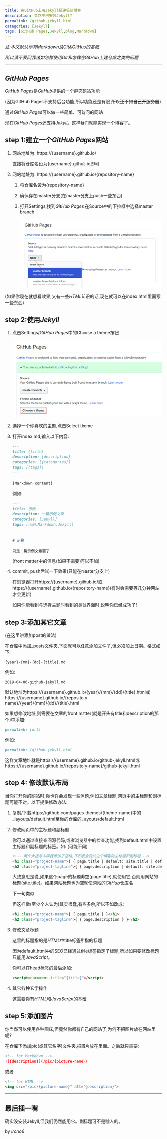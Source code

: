 ```yaml
---
title: 在GitHub上用Jekyll搭建极简博客
description: 竟然不用安装Jekyll?
permalink: /github-jekyll.html
categories: [Jekyll]
tags: [GitHub Pages,Jekyll,blog,Markdown]
---
```


*注:本文默认你有Markdown及Git&GitHub的基础*

*所以请不要问我诸如怎样使用Git和怎样在GitHub上建仓库之类的问题*

---

## *GitHub Pages*

*GitHub Pages*是*GitHub*提供的一个静态网站功能

(因为GitHub Pages不支持后台功能,所以功能还是有限 ~~所以还不如自己开服务器~~)

通过*GitHub Pages*可以做一些简单、可访问的网站

现在*GitHub Pages*还支持*Jekyll*。这样我们就能实现一个博客了。

## step 1:建立一个*GitHub Pages*网站

1. 网站地址为: https://{username}.github.io/

	直接将仓库名设为{username}.github.io即可
2. 网站地址为: https://{username}.github.io/{repository-name}

	1. 将仓库名设为{repository-name}
	2. 确保存在master分支(在master分支上push一些东西)
	3. 打开Settings,找到*GitHub Pages*,在Source中的下拉框中选择master branch

		![github-jekyll-001](/pic/github-jekyll-001.png)

(如果你现在就想看效果,又有一些*HTML*知识的话,现在就可以在index.html里面写一些东西)

## step 2:使用*Jekyll*

1. 点击Settings/*GitHub Pages*中的Choose a theme按钮

	![github-jekyll-002](/pic/github-jekyll-002.png)
2. 选择一个你喜欢的主题,点击Select theme
3. 打开index.md,输入以下内容:

	```md
	---
	title: {title}
	description: {description}
	categories: [{categories}]
	tags: [{tags}]
	---
	
	{Markdown content}
	```

	例如:

	```md
	---
	title: 示例
	description: 一篇示例文章
	categories: [Jekyll]
	tags: [示例,Markdown,Jekyll]
	---

	# 示例

	只是一篇示例文章罢了
	```

	(front matter中的信息(如果不需要)可以不加)

4. commit, push后试一下效果(只能在master分支上)

	在浏览器打开https://{username}.github.io/或https://{username}.github.io/{repository-name}(有时会需要等几分钟网站才会更新)

	如果你能看到与选择主题时看到的类似界面时,说明你已经成功了!

## step 3:添加其它文章

(在这里讲添加post的做法)

在仓库中添加_posts文件夹,下面就可以任意添加文件了,但必须加上日期。格式如下:

```
{year}-{mm}-{dd}-{title}.md
```


例如:

```
2019-04-06-github-jekyll.md
```

默认地址为https://{username}.github.io/{year}/{mm}/{dd}/{title}.html或https://{username}.github.io/{repository-name}/{year}/{mm}/{dd}/{title}.html

如果想修改地址,则需要在文章的front matter(就是开头有title和description的那个)中添加:

```md
permalink: {url}
```

例如:

```md
permalink: /github-jekyll.html
```

这样文章地址就是https://{username}.github.io/github-jekyll.html或https://{username}.github.io/{repository-name}/github-jekyll.html

## step 4: 修改默认布局

当你打开你的网站时,你也许会发现一些问题,例如文章标题,网页中的主标题和副标题可能不对。以下提供修改办法:

1. 复制/下载https://github.com/pages-themes/{theme-name}中的_layouts/default.html至你的仓库的_layouts/default.html

2. 修改网页中的主标题和副标题

	你可以通过直接查阅源代码,或者浏览器中的检查功能,找到default.html中设置主标题和副标题的标签。如: (可能不同)

	```html
	<!-- 两个大括号中间我添加了空格,不然就会变成这个博客的主标题和副标题 -->
	<h1 class="project-name">{ { page.title | default: site.title | default: site.github.repository_name } }</h1>
    <h2 class="project-tagline">{ { page.description | default: site.description | default: site.github.project_tagline } }</h2>
	```

	大致意思是说,如果这个page的标题非空(page.title),就使用它;否则用网站的标题(site.title)。如果网站标题也为空就使网站的*GitHub*仓库名

	下一句类似

	但这样做(至少个人认为)其实很蠢,有些多余,所以不如改成:

	```html
	<h1 class="project-name">{ { page.title } }</h1>
    <h2 class="project-tagline">{ { page.description } }</h2>
	```

3. 修改文章标题

	这里的标题指的是*HTML*中title标签所指的标题

	因为default.html中的SEO已经通过title标签指定了标题,所以如果要修改标题只能用*JavaScript*。

	你可以在head标签的最后添加:

	```html
	<script>document.title="{title}"</script>
	```

4. 其它各种玄学操作

	这需要你有*HTML*和*JavaScript*的基础

## step 5:添加图片

你当然可以使用各种图床,但竟然你都有自己的网站了,为何不把图片放在网站里呢?

在仓库下添加pic(或其它名字)文件夹,把图片放在里面。之后就只需要:

```md
<!-- for Markdown -->
![{description}](/pic/{picture-name})
```

或者

```html
<!-- for HTML -->
<img src="/pic/{picture-name}" alt="{description}">
```

---

## 最后插一嘴

确实没安装Jekyll,但我们仍然能用它。副标题可不是唬人的。

by *lrcno6*